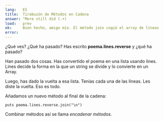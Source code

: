 ```yaml
---
lang:   ES
title:  Tirabuzón de Métodos en Cadena
answer: ^More still did (.+)
load:   prev
ok:     Bien hecho, amigo mío. El método join cogió el array de líneas y las puso juntas en un string.
error:  
---
```


¿Qué ves? ¿Qué ha pasado? Has escrito __poema.lines.reverse__ y ¿qué ha pasado?

Han pasado dos cosas. Has convertido el poema en una lista usando lines.
Lines decide la forma en la que un string se divide y lo convierte en un Array.

Luego, has dado la vuelta a esa lista. Tenías cada una de las líneas. Les diste la vuelta. Eso es todo.

Añadamos un nuevo método al final de la cadena:

    puts poema.lines.reverse.join("\n")

Combinar métodos así se llama _encadenar métodos_.

